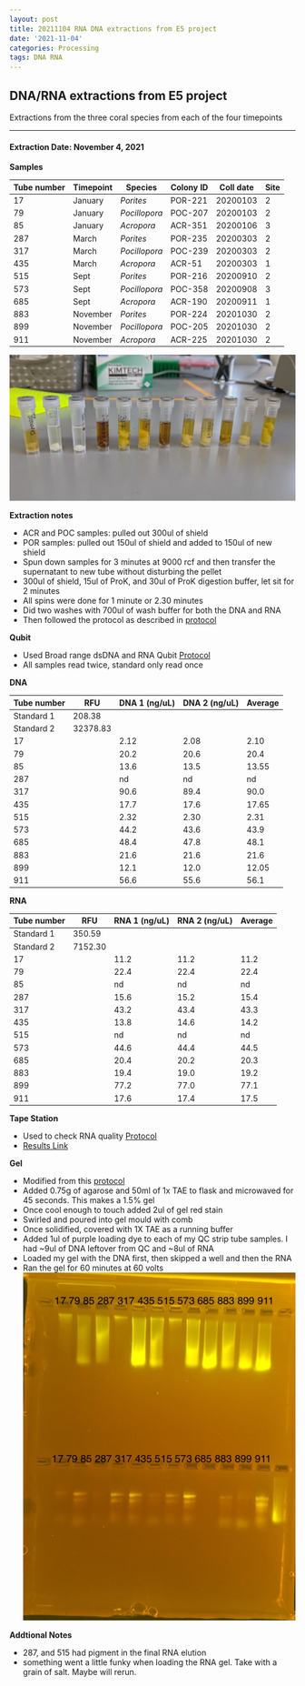 ```yaml
---
layout: post
title: 20211104 RNA DNA extractions from E5 project
date: '2021-11-04'
categories: Processing
tags: DNA RNA
---
```


## DNA/RNA extractions from E5 project

Extractions from the three coral species from each of the four timepoints

---

#### Extraction Date: November 4, 2021 

**Samples**

| Tube number 	| Timepoint	   	| Species	    | Colony ID 	| Coll date		| Site       	|
|-------------	|------------	|-------------	|-------------	|-------------	|-------------	|
| 17		 	| January	 	| *Porites*		| POR-221      	| 20200103   	| 2				|
| 79			| January	 	| *Pocillopora*	| POC-207	    | 20200103		| 2				|
| 85		 	| January	  	| *Acropora*	| ACR-351    	| 20200106  	| 3				|
| 287		 	| March		 	| *Porites*		| POR-235    	| 20200303   	| 2				|
| 317			| March 		| *Pocillopora*	| POC-239	    | 20200303		| 2				|
| 435		 	| March	  		| *Acropora*	| ACR-51    	| 20200303  	| 1				|
| 515		 	| Sept		 	| *Porites*		| POR-216     	| 20200910   	| 2				|
| 573			| Sept	 		| *Pocillopora*	| POC-358	    | 20200908		| 3				|
| 685		 	| Sept		  	| *Acropora*	| ACR-190    	| 20200911  	| 1				|
| 883		 	| November	 	| *Porites*		| POR-224	   	| 20201030   	| 2				|
| 899			| November	 	| *Pocillopora*	| POC-205	    | 20201030		| 2				|
| 911		 	| November	  	| *Acropora*	| ACR-225    	| 20201030  	| 2				|


![20211104_samples.jpg](https://github.com/Kterpis/Putnam_Lab_Notebook/blob/master/images/samples/20211104_samples.jpg?raw=true)


**Extraction notes**
 - ACR and POC samples: pulled out 300ul of shield
 - POR samples: pulled out 150ul of shield and added to 150ul of new shield 
 - Spun down samples for 3 minutes at 9000 rcf and then transfer the supernatant to new tube without disturbing the pellet
 - 300ul of shield, 15ul of ProK, and 30ul of ProK digestion buffer, let sit for 2 minutes
 - All spins were done for 1 minute or 2.30 minutes
 - Did two washes with 700ul of wash buffer for both the DNA and RNA
 - Then followed the protocol as described in [protocol](https://github.com/emmastrand/EmmaStrand_Notebook/blob/master/_posts/2019-05-31-Zymo-Duet-RNA-DNA-Extraction-Protocol.md)


**Qubit**
 - Used Broad range dsDNA and RNA Qubit [Protocol](https://meschedl.github.io/MESPutnam_Open_Lab_Notebook/Qubit-Protocol/)
 - All samples read twice, standard only read once
 
**DNA**

| Tube number 	| RFU		   	| DNA 1 (ng/uL) | DNA 2 (ng/uL) | Average     	|
|-------------	|------------	|-------------	|-------------	|-------------	|
| Standard 1  	| 208.38	 	| 		      	| 		      	|	         	|
| Standard 2 	| 32378.83	 	| 		    	| 		    	| 	        	|
| 17		 	|		     	| 2.12	     	| 2.08	     	| 2.10        	|
| 79		 	| 			   	| 20.2  	    | 20.6        	| 20.4			|
| 85		  	|		     	| 13.6 	      	| 13.5        	| 13.55       	|
| 287		 	| 			   	| nd	       	| nd	       	| nd      		|
| 317		  	|		     	| 90.6      	| 89.4         	| 90.0        	|
| 435		 	| 			   	| 17.7      	| 17.6	      	| 17.65       	|
| 515		  	|		     	| 2.32       	| 2.30        	| 2.31       	|
| 573		 	| 			   	| 44.2       	| 43.6         	| 43.9      	|
| 685		  	|		     	| 48.4  	    | 47.8         	| 48.1        	|
| 883		 	| 			   	| 21.6        	| 21.6        	| 21.6        	|
| 899		  	|		     	| 12.1      	| 12.0      	| 12.05       	|
| 911		 	| 			   	| 56.6       	| 55.6         	| 56.1       	|


**RNA**


| Tube number 	| RFU		   	| RNA 1 (ng/uL) | RNA 2 (ng/uL) | Average     	|
|-------------	|------------	|-------------	|-------------	|-------------	|
| Standard 1  	| 350.59	 	| 		      	| 		      	|	         	|
| Standard 2 	| 7152.30	 	| 		    	| 		    	| 	        	|
| 17		 	|		     	| 11.2	     	| 11.2	     	| 11.2        	|
| 79		 	| 			   	| 22.4  	    | 22.4        	| 22.4			|
| 85		  	|		     	| nd 	      	| nd        	| nd	       	|
| 287		 	| 			   	| 15.6        	| 15.2        	| 15.4     		|
| 317		  	|		     	| 43.2      	| 43.4         	| 43.3        	|
| 435		 	| 			   	| 13.8      	| 14.6	      	| 14.2       	|
| 515		  	|		     	| nd	       	| nd        	| nd	       	|
| 573		 	| 			   	| 44.6       	| 44.4         	| 44.5      	|
| 685		  	|		     	| 20.4  	    | 20.2         	| 20.3        	|
| 883		 	| 			   	| 19.4        	| 19.0        	| 19.2        	|
| 899		  	|		     	| 77.2      	| 77.0      	| 77.1       	|
| 911		 	| 			   	| 17.6       	| 17.4         	| 17.5       	|


**Tape Station**
 - Used to check RNA quality [Protocol](https://meschedl.github.io/MESPutnam_Open_Lab_Notebook/RNA-TapeStation-Protocol/)
 - [Results Link](https://github.com/Kterpis/Putnam_Lab_Notebook/blob/20a9c73aea2e3f48995dfc816e59830cf81bbdc9/images/tape_station/2021-11-04%20-%2014.36.53.pdf)

**Gel**
 - Modified from this [protocol](https://meschedl.github.io/MESPutnam_Open_Lab_Notebook/Gel-Protocol/)
 - Added 0.75g of agarose and 50ml of 1x TAE to flask and microwaved for 45 seconds. This makes a 1.5% gel
 - Once cool enough to touch added 2ul of gel red stain
 - Swirled and poured into gel mould with comb
 - Once solidified, covered with 1X TAE as a running buffer
 - Added 1ul of purple loading dye to each of my QC strip tube samples. I had ~9ul of DNA leftover from QC and ~8ul of RNA
 - Loaded my gel with the DNA first, then skipped a well and then the RNA
 - Ran the gel for 60 minutes at 60 volts
 ![20211104_gel.jpg](https://github.com/Kterpis/Putnam_Lab_Notebook/blob/master/images/gels/20211104_gel.jpg?raw=true)
 
 **Addtional Notes**
  - 287, and 515 had pigment in the final RNA elution
  - something went a little funky when loading the RNA gel. Take with a grain of salt. Maybe will rerun.

